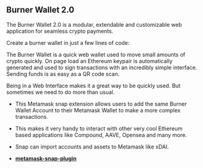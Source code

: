 ## Burner Wallet 2.0

The Burner Wallet 2.0 is a modular, extendable and customizable web application for seamless crypto payments.

Create a burner wallet in just a few lines of code:

The Burner Wallet is a quick web wallet used to move small amounts of crypto quickly. On page load an Ethereum keypair is automatically generated and used to sign transactions with an incredibly simple interface. Sending funds is as easy as a QR code scan.

Being in a Web Interface makes it a great way to be quickly used. But sometimes we need to do more than usual. 

- This Metamask snap extension allows users to add the same Burner Wallet Account to their Metamask Wallet to make a more complex transactions.
- This makes it very handy to interact with other very cool Ethereum based applications like Compound, AAVE, Opensea and many more. 
- Snap can import accounts and assets to Metamask like xDAI.



- **[metamask-snap-plugin](https://github.com/Man-Jain/burner-wallet-2/tree/develop/metamask-snaps-plugin/dispoable-account-snap)**